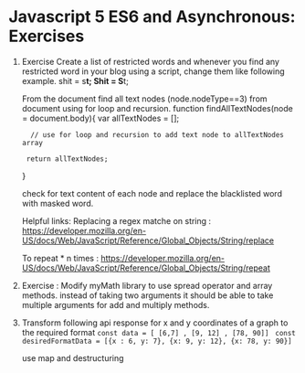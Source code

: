 # Javascript 5 ES6 and Asynchronous: Exercises

1. Exercise 
	Create a list of restricted words and whenever you find any restricted word in your blog using a script, change them like following example.
	shit = s**t;
	Shit = S**t;

	From the document
	find all text nodes (node.nodeType==3) from document using for loop and recursion.
	function findAllTextNodes(node = document.body){
		var allTextNodes = [];

		 // use for loop and recursion to add text node to allTextNodes array 

		return allTextNodes;
	}

	check for text content of each node and replace the blacklisted word with masked word.

	Helpful links:
	Replacing a regex matche on string : 
	https://developer.mozilla.org/en-US/docs/Web/JavaScript/Reference/Global_Objects/String/replace

	To repeat * n times :
	https://developer.mozilla.org/en-US/docs/Web/JavaScript/Reference/Global_Objects/String/repeat

2. Exercise : Modify myMath library to use spread operator and array methods.
instead of taking two arguments it should be able to take multiple arguments for add and multiply methods.

3. Transform following api response for x and y coordinates of a graph to the required format
	`const data = [ [6,7] , [9, 12] , [78, 90]] `
	`const desiredFormatData = [{x : 6, y: 7}, {x: 9, y: 12}, {x: 78, y: 90}]`

	use map and destructuring 

